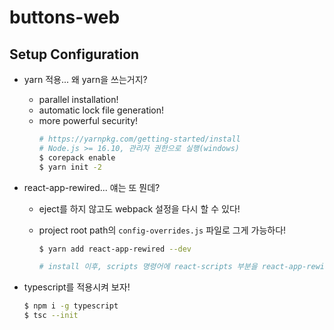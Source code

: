 # buttons-web

## Setup Configuration

- yarn 적용... 왜 yarn을 쓰는거지?

  - parallel installation!
  - automatic lock file generation!
  - more powerful security!
    ```bash
    # https://yarnpkg.com/getting-started/install
    # Node.js >= 16.10, 관리자 권한으로 실행(windows)
    $ corepack enable
    $ yarn init -2
    ```

- react-app-rewired... 얘는 또 뭔데?

  - eject를 하지 않고도 webpack 설정을 다시 할 수 있다!
  - project root path의 `config-overrides.js` 파일로 그게 가능하다!

    ```bash
    $ yarn add react-app-rewired --dev

    # install 이후, scripts 명령어에 react-scripts 부분을 react-app-rewired로 바꿔준다!
    ```

- typescript를 적용시켜 보자!
  ```bash
  $ npm i -g typescript
  $ tsc --init
  ```
